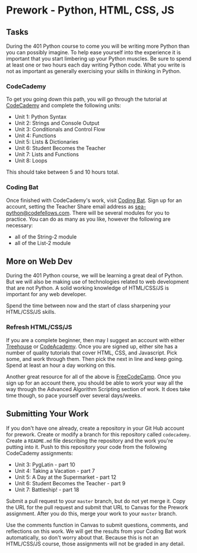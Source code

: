 # Prework - Python, HTML, CSS, JS

## Tasks

During the 401 Python course to come you will be writing more Python than you can possibly imagine.
To help ease yourself into the experience it is important that you start limbering up your Python muscles.
Be sure to spend at least one or two hours each day writing Python code.
What you write is not as important as generally exercising your skills in thinking in Python.

### CodeCademy

To get you going down this path, you will go through the tutorial at [CodeCademy](https://www.codecademy.com/learn/python) and complete the following units:

- Unit 1: Python Syntax
- Unit 2: Strings and Console Output
- Unit 3: Conditionals and Control Flow
- Unit 4: Functions
- Unit 5: Lists & Dictionaries
- Unit 6: Student Becomes the Teacher
- Unit 7: Lists and Functions
- Unit 8: Loops

This should take between 5 and 10 hours total. 

### Coding Bat

Once finished with CodeCademy's work, visit [Coding Bat](http://codingbat.com/python).
Sign up for an account, setting the Teacher Share email address as sea-python@codefellows.com.
There will be several modules for you to practice.
You can do as many as you like, however the following are necessary:

- all of the String-2 module 
- all of the List-2 module
  
## More on Web Dev

During the 401 Python course, we will be learning a great deal of Python.
But we will also be making use of technologies related to web development that are not Python.
A solid working knowledge of HTML/CSS/JS is important for any web developer.

Spend the time between now and the start of class sharpening your HTML/CSS/JS skills.

### Refresh HTML/CSS/JS

If you are a complete beginner, then may I suggest an account with either [Treehouse](http://teamtreehouse.com/) or [CodeAcademy](http://codeacademy.com/).
Once you are signed up, either site has a number of quality tutorials that cover HTML, CSS, and Javascript. 
Pick some, and work through them.
Then pick the next in line and keep going.
Spend at least an hour a day working on this.

Another great resource for all of the above is [FreeCodeCamp](http://www.freecodecamp.com).
Once you sign up for an account there, you should be able to work your way all the way through the Advanced Algorithm Scripting section of work.
It does take time though, so pace yourself over several days/weeks.


## Submitting Your Work

If you don't have one already, create a repository in your Git Hub account for prework.
Create or modify a branch for this repository called `codecademy`.
Create a `README.md` file describing the repository and the work you're putting into it.
Push to this repository your code from the following CodeCademy assignments:

- Unit 3: PygLatin - part 10
- Unit 4: Taking a Vacation - part 7
- Unit 5: A Day at the Supermarket - part 12
- Unit 6: Student Becomes the Teacher - part 9
- Unit 7: Battleship! - part 18

Submit a pull request to your `master` branch, but do not yet merge it.
Copy the URL for the pull request and submit that URL to Canvas for the Prework assignment.
After you do this, merge your work to your `master` branch.

Use the comments function in Canvas to submit questions, comments, and reflections on this work.
We will get the results from your Coding Bat work automatically, so don't worry about that.
Because this is not an HTML/CSS/JS course, those assignments will not be graded in any detail.

